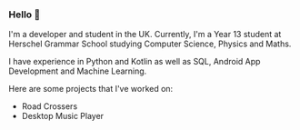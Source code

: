 ### Hello 👋

I'm a developer and student in the UK. Currently, I'm a Year 13 student at Herschel Grammar School studying Computer Science, Physics and Maths.

I have experience in Python and Kotlin as well as SQL, Android App Development and Machine Learning.

Here are some projects that I've worked on:

- Road Crossers 
- Desktop Music Player
